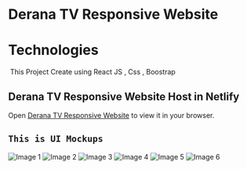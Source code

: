 # Derana TV Responsive Website


# Technologies
<img src="https://camo.githubusercontent.com/268ac512e333b69600eb9773a8f80b7a251f4d6149642a50a551d4798183d621/68747470733a2f2f696d672e736869656c64732e696f2f62616467652f52656163742d3230323332413f7374796c653d666f722d7468652d6261646765266c6f676f3d7265616374266c6f676f436f6c6f723d363144414642" alt="" data-canonical-src="https://img.shields.io/badge/React-20232A?style=for-the-badge&amp;logo=react&amp;logoColor=61DAFB" style="max-width: 100%;">
This Project Create using React JS , Css , Boostrap 

## Derana TV Responsive Website Host in Netlify

Open [Derana TV Responsive Website](https://majestic-smakager-65d011.netlify.app/) to view it in your browser.

## `This is UI Mockups`

![Image 1](https://cdn.glitch.global/ca03e832-08bf-4bdf-9a88-803cf4177686/Rectangle.png?v=1658045203805?raw=true "Titfdfdfle")
![Image 2](https://cdn.glitch.global/ca03e832-08bf-4bdf-9a88-803cf4177686/imagea.jpg?v=1658046223651?raw=true "Titfdfdfle")
![Image 3](https://cdn.glitch.global/ca03e832-08bf-4bdf-9a88-803cf4177686/Rectangle-2.png?v=1658045231985?raw=true "Titfdfdfle")
![Image 4](https://cdn.glitch.global/ca03e832-08bf-4bdf-9a88-803cf4177686/mockuuups-ipad-pro-mockup-on-white-table.jpeg?v=1658045249087?raw=true "Titfdfdfle")
![Image 5](https://cdn.glitch.global/ca03e832-08bf-4bdf-9a88-803cf4177686/Rectangle-3.png?v=1658045709401?raw=true "Titfdfdfle")
![Image 6](https://cdn.glitch.global/ca03e832-08bf-4bdf-9a88-803cf4177686/Rectangle-1.png?v=1658045718760?raw=true "Titfdfdfle")
